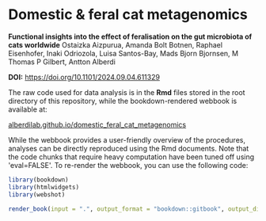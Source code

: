 # Domestic & feral cat metagenomics

**Functional insights into the effect of feralisation on the gut microbiota of cats worldwide**
Ostaizka Aizpurua, Amanda Bolt Botnen, Raphael Eisenhofer, Inaki Odriozola, Luisa Santos-Bay, Mads Bjorn Bjornsen, M Thomas P Gilbert, Antton Alberdi

**DOI:** https://doi.org/10.1101/2024.09.04.611329

The raw code used for data analysis is in the **Rmd** files stored in the root directory of this repository, while the bookdown-rendered webbook is available at:

[alberdilab.github.io/domestic_feral_cat_metagenomics](https://alberdilab.github.io/domestic_feral_cat_metagenomics)

While the webbook provides a user-friendly overview of the procedures, analyses can be directly reproduced using the Rmd documents. Note that the code chunks that require heavy computation have been tuned off using 'eval=FALSE'. To re-render the webbook, you can use the following code:

```r
library(bookdown)
library(htmlwidgets)
library(webshot)

render_book(input = ".", output_format = "bookdown::gitbook", output_dir = "docs")
```

